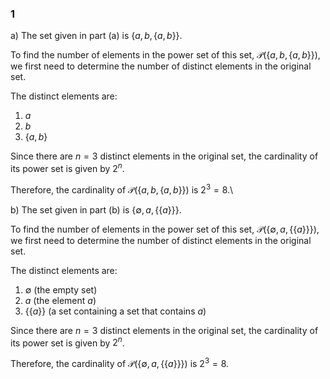 ### 1
a) The set given in part (a) is $\{a, b, \{a, b\}\}$.

To find the number of elements in the power set of this set, $\mathcal{P}(\{a, b, \{a, b\}\})$, we first need to determine the number of distinct elements in the original set.

The distinct elements are:
1. $a$
2. $b$
3. $\{a, b\}$

Since there are $n = 3$ distinct elements in the original set, the cardinality of its power set is given by $2^n$.

Therefore, the cardinality of $\mathcal{P}(\{a, b, \{a, b\}\})$ is $2^3 = 8$.\


b) The set given in part (b) is $\{\emptyset, a, \{\{a\}\}\}$.

To find the number of elements in the power set of this set, $\mathcal{P}(\{\emptyset, a, \{\{a\}\}\})$, we first need to determine the number of distinct elements in the original set.

The distinct elements are:
1. $\emptyset$ (the empty set)
2. $a$ (the element $a$)
3. $\{\{a\}\}$ (a set containing a set that contains $a$)

Since there are $n = 3$ distinct elements in the original set, the cardinality of its power set is given by $2^n$.

Therefore, the cardinality of $\mathcal{P}(\{\emptyset, a, \{\{a\}\}\})$ is $2^3 = 8$.